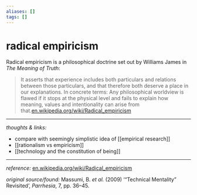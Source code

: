 ```yaml
---
aliases: []
tags: []
---
```


# radical empiricism

Radical empiricism is a philosophical doctrine set out by Williams James in _The Meaning of Truth_:

>It asserts that experience includes both particulars and relations between those particulars, and that therefore both deserve a place in our explanations. In concrete terms: Any philosophical worldview is flawed if it stops at the physical level and fails to explain how meaning, values and intentionality can arise from that.[en.wikipedia.org/wiki/Radical_empiricism](https://en.wikipedia.org/wiki/Radical_empiricism)

---

_thoughts & links:_

- compare with seemingly simplistic idea of [[empirical research]]
- [[rationalism vs empiricism]]
- [[technology and the constitution of being]]

---

_reference:_ [en.wikipedia.org/wiki/Radical_empiricism](https://en.wikipedia.org/wiki/Radical_empiricism)

_original source/found:_ Massumi, B. _et al._ (2009) ‘“Technical Mentality” Revisited’, _Parrhesia_, 7, pp. 36–45.